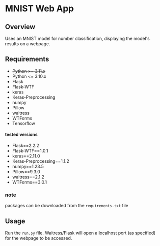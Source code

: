 # MNIST Web App
## Overview
Uses an MNIST model for number classification, displaying the model's results on a webpage.

## Requirements
- ~~Python >= 3.11.x~~
- Python <= 3.10.x
- Flask
- Flask-WTF
- keras
- Keras-Preprocessing
- numpy
- Pillow
- waitress
- WTForms
- Tensorflow

#### tested versions
- Flask==2.2.2
- Flask-WTF==1.0.1
- keras==2.11.0
- Keras-Preprocessing==1.1.2
- numpy==1.23.5
- Pillow==9.3.0
- waitress==2.1.2
- WTForms==3.0.1

### note
packages can be downloaded from the `requirements.txt` file

## Usage
Run the `run.py` file. Waitress/Flask will open a localhost port (as specified) for the webpage to be accessed.